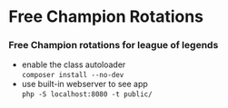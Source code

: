 # Free Champion Rotations
### Free Champion rotations for league of legends

* enable the class autoloader \
`composer install --no-dev` 
* use built-in webserver to see app \
`php -S localhost:8080 -t public/`
